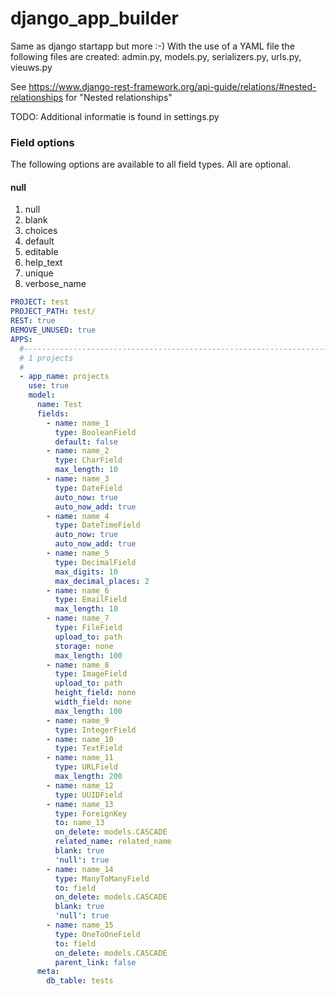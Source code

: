 # django_app_builder
Same as django startapp but more :-)
With the use of a YAML file the following files are created:
admin.py, models.py, serializers.py, urls.py, vieuws.py

See https://www.django-rest-framework.org/api-guide/relations/#nested-relationships
for "Nested relationships"


TODO:
Additional informatie is found in settings.py


### Field options
The following options are available to all field types. All are optional.
#### null
1. null
2. blank
3. choices
4. default
5. editable
6. help_text
7. unique
8. verbose_name

```yaml
PROJECT: test
PROJECT_PATH: test/
REST: true
REMOVE_UNUSED: true
APPS:
  #---------------------------------------------------------------------------------------
  # 1 projects
  #
  - app_name: projects
    use: true
    model:
      name: Test
      fields:
        - name: name_1
          type: BooleanField
          default: false
        - name: name_2
          type: CharField
          max_length: 10
        - name: name_3
          type: DateField
          auto_now: true
          auto_now_add: true
        - name: name_4
          type: DateTimeField
          auto_now: true
          auto_now_add: true
        - name: name_5
          type: DecimalField
          max_digits: 10
          max_decimal_places: 2
        - name: name_6
          type: EmailField
          max_length: 10
        - name: name_7
          type: FileField
          upload_to: path
          storage: none
          max_length: 100
        - name: name_8
          type: ImageField
          upload_to: path
          height_field: none
          width_field: none
          max_length: 100
        - name: name_9
          type: IntegerField
        - name: name_10
          type: TextField
        - name: name_11
          type: URLField
          max_length: 200
        - name: name_12
          type: UUIDField
        - name: name_13
          type: ForeignKey
          to: name_13
          on_delete: models.CASCADE
          related_name: related_name
          blank: true
          'null': true
        - name: name_14
          type: ManyToManyField
          to: field
          on_delete: models.CASCADE
          blank: true
          'null': true
        - name: name_15
          type: OneToOneField
          to: field
          on_delete: models.CASCADE
          parent_link: false
      meta:
        db_table: tests
```